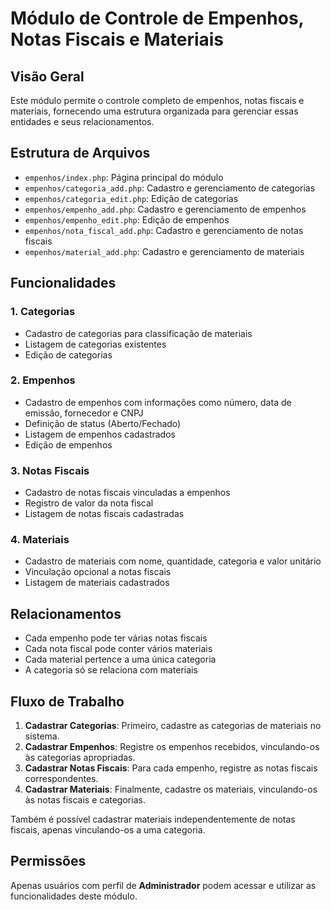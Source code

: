 # Módulo de Controle de Empenhos, Notas Fiscais e Materiais

## Visão Geral

Este módulo permite o controle completo de empenhos, notas fiscais e materiais, fornecendo uma estrutura organizada para gerenciar essas entidades e seus relacionamentos.

## Estrutura de Arquivos

- `empenhos/index.php`: Página principal do módulo
- `empenhos/categoria_add.php`: Cadastro e gerenciamento de categorias
- `empenhos/categoria_edit.php`: Edição de categorias
- `empenhos/empenho_add.php`: Cadastro e gerenciamento de empenhos
- `empenhos/empenho_edit.php`: Edição de empenhos
- `empenhos/nota_fiscal_add.php`: Cadastro e gerenciamento de notas fiscais
- `empenhos/material_add.php`: Cadastro e gerenciamento de materiais

## Funcionalidades

### 1. Categorias
- Cadastro de categorias para classificação de materiais
- Listagem de categorias existentes
- Edição de categorias

### 2. Empenhos
- Cadastro de empenhos com informações como número, data de emissão, fornecedor e CNPJ
- Definição de status (Aberto/Fechado)
- Listagem de empenhos cadastrados
- Edição de empenhos

### 3. Notas Fiscais
- Cadastro de notas fiscais vinculadas a empenhos
- Registro de valor da nota fiscal
- Listagem de notas fiscais cadastradas

### 4. Materiais
- Cadastro de materiais com nome, quantidade, categoria e valor unitário
- Vinculação opcional a notas fiscais
- Listagem de materiais cadastrados

## Relacionamentos

- Cada empenho pode ter várias notas fiscais
- Cada nota fiscal pode conter vários materiais
- Cada material pertence a uma única categoria
- A categoria só se relaciona com materiais

## Fluxo de Trabalho

1. **Cadastrar Categorias**: Primeiro, cadastre as categorias de materiais no sistema.
2. **Cadastrar Empenhos**: Registre os empenhos recebidos, vinculando-os às categorias apropriadas.
3. **Cadastrar Notas Fiscais**: Para cada empenho, registre as notas fiscais correspondentes.
4. **Cadastrar Materiais**: Finalmente, cadastre os materiais, vinculando-os às notas fiscais e categorias.

Também é possível cadastrar materiais independentemente de notas fiscais, apenas vinculando-os a uma categoria.

## Permissões

Apenas usuários com perfil de **Administrador** podem acessar e utilizar as funcionalidades deste módulo.